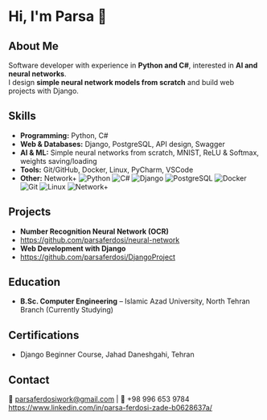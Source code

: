 # Hi, I'm Parsa 👋

## About Me
Software developer with experience in **Python and C#**, interested in **AI and neural networks**.  
I design **simple neural network models from scratch** and build web projects with Django.  

## Skills
- **Programming:** Python, C#  
- **Web & Databases:** Django, PostgreSQL, API design, Swagger  
- **AI & ML:** Simple neural networks from scratch, MNIST, ReLU & Softmax, weights saving/loading  
- **Tools:** Git/GitHub, Docker, Linux, PyCharm, VSCode  
- **Other:** Network+
![Python](https://img.shields.io/badge/Python-3776AB?style=for-the-badge&logo=python&logoColor=white)
![C#](https://img.shields.io/badge/C%23-239120?style=for-the-badge&logo=c-sharp&logoColor=white)
![Django](https://img.shields.io/badge/Django-092E20?style=for-the-badge&logo=django&logoColor=white)
![PostgreSQL](https://img.shields.io/badge/PostgreSQL-316192?style=for-the-badge&logo=postgresql&logoColor=white)
![Docker](https://img.shields.io/badge/Docker-2496ED?style=for-the-badge&logo=docker&logoColor=white)
![Git](https://img.shields.io/badge/Git-F05032?style=for-the-badge&logo=git&logoColor=white)
![Linux](https://img.shields.io/badge/Linux-FCC624?style=for-the-badge&logo=linux&logoColor=black)
![Network+](https://img.shields.io/badge/Network+-0066CC?style=for-the-badge&logo=networking&logoColor=white)

## Projects
- **Number Recognition Neural Network (OCR)**
- https://github.com/parsaferdosi/neural-network
- **Web Development with Django**  
- https://github.com/parsaferdosi/DjangoProject
## Education
- **B.Sc. Computer Engineering** – Islamic Azad University, North Tehran Branch (Currently Studying)

## Certifications
- Django Beginner Course, Jahad Daneshgahi, Tehran

## Contact
📧 parsaferdosiwork@gmail.com | 📱 +98 996 653 9784
https://www.linkedin.com/in/parsa-ferdosi-zade-b0628637a/
